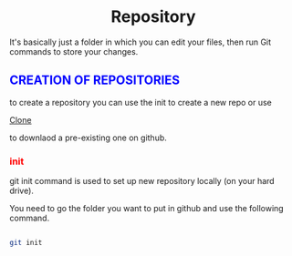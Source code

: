 # <center>Repository</center>

It's basically just a folder in which you can edit your files, then run Git commands to store your changes.

<h2 style="color:blue">CREATION OF REPOSITORIES</h2>
to create a repository you can use the init to create a new repo or use

[Clone](/clone.md)

to downlaod a pre-existing one on github.

<h3 style="color:red">init</h3>

git init command is used to set up new repository locally (on your hard drive).

You need to go the folder you want to put in github and use the following command.

```bash

git init

```
